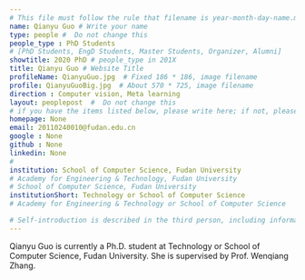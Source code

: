 ```yaml
---
# This file must follow the rule that filename is year-month-day-name.md .
name: Qianyu Guo # Write your name
type: people #  Do not change this
people_type : PhD Students
# [PhD Students, EngD Students, Master Students, Organizer, Alumni]
showtitle: 2020 PhD # people_type in 201X
title: Qianyu Guo # Website Title
profileName: QianyuGuo.jpg  # Fixed 186 * 186, image filename
profile: QianyuGuoBig.jpg  # About 570 * 725, image filename
direction : Computer vision, Meta learning
layout: peoplepost  #  Do not change this
# if you have the items listed below, please write here; if not, please write None.
homepage: None
email: 20110240010@fudan.edu.cn
google : None
github : None
linkedin: None
# 
institution: School of Computer Science, Fudan University
# Academy for Engineering & Technology, Fudan University
# School of Computer Science, Fudan University
institutionShort: Technology or School of Computer Science
# Academy for Engineering & Technology or School of Computer Science

# Self-introduction is described in the third person, including information such as educational experience
---
```


Qianyu Guo is currently a Ph.D. student at Technology or School of Computer Science, Fudan University. She is supervised by Prof. Wenqiang Zhang. 




 

